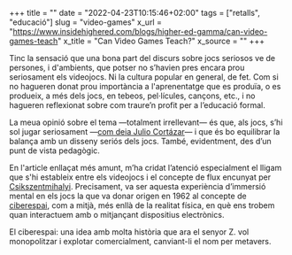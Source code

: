 +++
title = ""
date = "2022-04-23T10:15:46+02:00"
tags = ["retalls", "educació"]
slug = "video-games"
x_url = "https://www.insidehighered.com/blogs/higher-ed-gamma/can-video-games-teach"
x_title = "Can Video Games Teach?"
x_source = ""
+++


Tinc la sensació que una bona part del discurs sobre jocs seriosos ve de persones, i d'ambients, que potser no s’havien pres encara prou seriosament els videojocs. Ni la cultura popular en general, de fet. Com si no hagueren donat prou importància a l'aprenentatge que es produïa, o es produeix, a més dels jocs, en tebeos, pel·lícules, cançons, etc., i no hagueren reflexionat sobre com traure’n profit per a l’educació formal.

La meua opinió sobre el tema —totalment irrellevant— és que, als jocs, s’hi sol jugar seriosament —[com deia Julio Cortázar](/2014/03/14/julio-cortzar-jugbamos.html)— i que és bo equilibrar la balança amb un disseny seriós dels jocs. També, evidentment, des d’un punt de vista pedagògic.

En l'article enllaçat més amunt, m’ha cridat l’atenció especialment el lligam que s'hi estableix entre els videojocs i el concepte de flux encunyat per [Csikszentmihalyi](https://en.wikipedia.org/wiki/Mihaly_Csikszentmihalyi). Precisament, va ser aquesta experiència d’immersió mental en els jocs la que va donar origen en 1962 al concepte de [ciberespai](/2015/09/16/de-la-revelaci.html), com a mitjà, més enllà de la realitat física, en què ens trobem quan interactuem amb o mitjançant dispositius electrònics.

El ciberespai: una idea amb molta història que ara el senyor Z. vol monopolitzar i explotar comercialment, canviant-li el nom per metavers.
